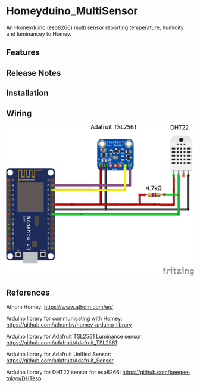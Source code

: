 # Homeyduino_MultiSensor
An Homeyduino (esp8266) multi sensor reporting temperature, humidity and luminancey to Homey.

## Features

## Release Notes

## Installation

## Wiring

![Homeyduino_MultiSensor](https://github.com/MagnusPer/Homeyduino_MultiSensor/blob/master/Homeyduino_MultiSensor.jpg)

## References
Athom Homey: https://www.athom.com/en/

Arduino library for communicating with Homey: https://github.com/athombv/homey-arduino-library

Arduino library for Adafruit TSL2561 Luminance sensor: https://github.com/adafruit/Adafruit_TSL2561

Arduino library for Adafruit Unified Sensor: https://github.com/adafruit/Adafruit_Sensor

Arduino library for DHT22 sensor for esp8266: https://github.com/beegee-tokyo/DHTesp
